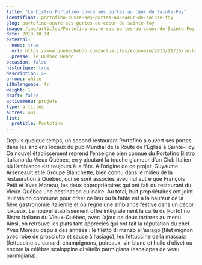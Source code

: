 ```yaml
---
title: "Le bistro Portofino ouvre ses portes au cœur de Sainte-Foy"
identifiant: portofino-ouvre-ses-portes-au-coeur-de-sainte-foy
slug: portofino-ouvre-ses-portes-au-coeur-de-sainte-foy
image: /img/articles/Portofino-ouvre-ses-portes-au-couer-de-Sainte-Foy.jpg
date: 2013-10-14
external:
  need: true
  url: https://www.quebechebdo.com/actualites/economie/2013/11/15/le-bistro-portofino-ouvre-ses-portes-au-3482834.html
  presse: le Québec Hebdo
occasion: false
historique: true
description: >-
arrowc: white
i18nlanguage: fr
weight: 1
draft: false
activemenu: projets
type: articles
autres: oui
list:
  pretitle: Portofino
---
```

Depuis quelque temps, un second restaurant Portofino a ouvert ses portes dans les anciens locaux du pub Mundial de la Route de l’Église à Sainte-Foy. Ce nouvel établissement reprend l’enseigne bien connue du Portofino Bistro Italiano du Vieux Québec, en y ajoutant la touche glamour d’un Club Italien où l’ambiance est toujours à la fête. À l’origine de ce projet, Guyaume Arseneault et le Groupe Blanchette, bien connu dans le milieu de la restauration à Québec, qui se sont associés avec nul autre que François Petit et Yves Moreau, les deux copropriétaires qui ont fait du restaurant du Vieux-Québec une destination culinaire. Au total, huit propriétaires ont joint leur vision commune pour créer ce lieu où la table est à la hauteur de la fière gastronomie italienne et où règne une ambiance festive dans un décor luxueux. Le nouvel établissement offre intégralement la carte du Portofino Bistro Italiano du Vieux-Québec, avec l’ajout de deux tartares au menu. Ainsi, on retrouve les plats tant appréciés qui ont fait la réputation du chef Yves Moreau depuis des années : le filetto di manzo all’asiago (filet mignon avec robe de prosciutto et sauce à l’asiago), les fettuccine della massaia (fettuccine au canard, champignons, poireaux, vin blanc et huile d’olive) ou encore la célèbre scaloppine di vitello parmigiana (escalopes de veau parmigiana).

